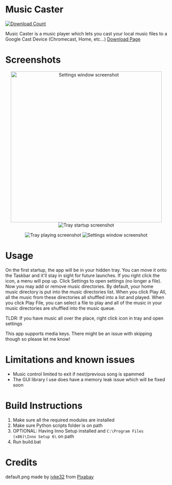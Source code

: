 # Music Caster
[![Download Count](https://img.shields.io/github/downloads/elibroftw/music-caster/total?color=blue&label=Downloads&style=for-the-badge)](https://github.com/elibroftw/music-caster/releases)

Music Caster is a music player which lets you cast your local music files to a Google Cast Device (Chromecast, Home, etc...)
[Download Page](https://github.com/elibroftw/music-caster/releases)

# Screenshots
<p align="center">
  <img width=470px src="https://github.com/elibroftw/music-caster/blob/master/resources/Settings%20Screenshot.jpg?raw=true" alt="Settings window screenshot">
  <img src="https://github.com/elibroftw/music-caster/blob/master/resources/Tray%20Startup.png?raw=true" alt="Tray startup screenshot">
</p>
<p align="center">
  <img src="https://github.com/elibroftw/music-caster/blob/master/resources/Tray%20Playing.png?raw=true" alt="Tray playing screenshot">
  <img src="https://github.com/elibroftw/music-caster/blob/master/resources/Tray%20Paused.png?raw=true" alt="Settings window screenshot">
</p>

# Usage
On the first startup, the app will be in your hidden tray. You can move it onto the Taskbar and it'll stay in sight for future launches.
If you right click the icon, a menu will pop up. Click Settings to open settings (no longer a file).
Now you may add or remove music directories. By default, your home music directory is put into the music directories list.
When you click Play All, all the music from these directories all shuffled into a list and played.
When you click Play File, you can select a file to play and all of the music in your music directories are shuffled into the music queue.

TLDR: If you have music all over the place, right click icon in tray and open settings

This app supports media keys. There might be an issue with skipping though so please let me know!

# Limitations and known issues
- Music control limited to exit if next/previous song is spammed
- The GUI library I use does have a memory leak issue which will be fixed soon

# Build Instructions
1. Make sure all the required modules are installed
2. Make sure Python scripts folder is on path
3. OPTIONAL: Having Inno Setup installed and `C:\Program Files (x86)\Inno Setup 6\` on path
4. Run build.bat


# Credits
default.png made by <a href="https://pixabay.com/users/ivke32-2526695/?utm_source=link-attribution&amp;utm_medium=referral&amp;utm_campaign=image&amp;utm_content=1413583">ivke32</a> from <a href="https://pixabay.com/?utm_source=link-attribution&amp;utm_medium=referral&amp;utm_campaign=image&amp;utm_content=1413583">Pixabay</a>
